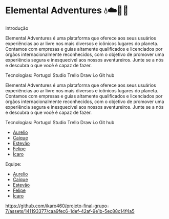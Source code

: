 # Elemental Adventures 💧☁️🌱🔥

Introdução

Elemental Adventures é uma plataforma que oferece aos seus usuários experiências ao ar livre nos mais diversos e icônicos lugares do planeta. Contamos com empresas e guias altamente qualificados e licenciados por órgãos internacionalmente reconhecidos, com o objetivo de promover uma experiência segura e inesquecível aos nossos aventureiros.
Junte se a nós e descubra o que você é capaz de fazer.


Tecnologias:
Portugol Studio
Trello
Draw i.o
Git hub

Elemental Adventures é uma plataforma que oferece aos seus usuários experiências ao ar livre nos mais diversos e icônicos lugares do planeta. Contamos com empresas e guias altamente qualificados e licenciados por órgãos internacionalmente reconhecidos, com o objetivo de promover uma experiência segura e inesquecível aos nossos aventureiros.
Junte se a nós e descubra o que você é capaz de fazer.


Tecnologias:
Portugol Studio
Trello
Draw i.o
Git hub



- [Aurelio](https://github.com/netolamela)
- [Caíque](https://github.com/caiquelms)
- [Estevão](https://github.com/Estevao1323)
- [Felipe](https://github.com/sh9bba)
- [Ícaro](https://github.com/ikaro460)



Equipe:  

- [Aurelio](https://github.com/netolamela)
- [Caíque](https://github.com/caiquelms)
- [Estevão](https://github.com/Estevao1323)
- [Felipe](https://github.com/sh9bba)
- [Ícaro](https://github.com/ikaro460)

https://github.com/ikaro460/projeto-final-grupo-7/assets/141193377/caa9fec6-1def-42af-9e1b-5ec88c14f4a5


## 



## 
